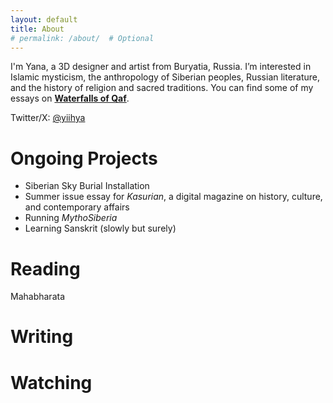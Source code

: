```yaml
---
layout: default
title: About
# permalink: /about/  # Optional
---
```

I'm Yana, a 3D designer and artist from Buryatia, Russia. I’m interested in Islamic mysticism, the anthropology of Siberian peoples, Russian literature, and the history of religion and sacred traditions. You can find some of my essays on [**Waterfalls of Qaf**](https://waterfallsofqaf.substack.com/).

Twitter/X: [@yiihya](https://twitter.com/yiihya)

# Ongoing Projects

- Siberian Sky Burial Installation
- Summer issue essay for _Kasurian_, a digital magazine on history, culture, and contemporary affairs
- Running _MythoSiberia_
- Learning Sanskrit (slowly but surely)

# Reading

Mahabharata
# Writing

# Watching